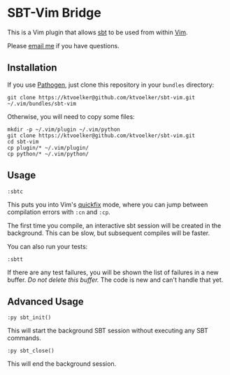 
SBT-Vim Bridge
==============

This is a Vim plugin that allows [sbt](https://github.com/harrah/xsbt/wiki) to
be used from within [Vim](http://www.vim.org/).

Please [email me](mailto:ktvoelker@gmail.com) if you have questions.

Installation
------------

If you use [Pathogen](https://github.com/tpope/vim-pathogen), just clone this
repository in your `bundles` directory:

    git clone https://ktvoelker@github.com/ktvoelker/sbt-vim.git ~/.vim/bundles/sbt-vim

Otherwise, you will need to copy some files:

    mkdir -p ~/.vim/plugin ~/.vim/python
    git clone https://ktvoelker@github.com/ktvoelker/sbt-vim.git
    cd sbt-vim
    cp plugin/* ~/.vim/plugin/
    cp python/* ~/.vim/python/

Usage
-----

    :sbtc

This puts you into Vim's
[quickfix](http://vimdoc.sourceforge.net/htmldoc/quickfix.html) mode, where you
can jump between compilation errors with `:cn` and `:cp`.

The first time you compile, an interactive sbt session will be created in the
background. This can be slow, but subsequent compiles will be faster.

You can also run your tests:

    :sbtt

If there are any test failures, you will be shown the list of failures in a new
buffer. *Do not delete this buffer.* The code is new and can't handle that yet.

Advanced Usage
--------------

    :py sbt_init()

This will start the background SBT session without executing any SBT commands.

    :py sbt_close()

This will end the background session.

